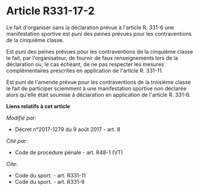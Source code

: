 # Article R331-17-2

Le fait d'organiser sans la déclaration prévue à l'article R. 331-6 une manifestation sportive est puni des peines prévues
pour les contraventions de la cinquième classe. 

Est puni des peines prévues pour les contraventions de la cinquième classe le fait, par l'organisateur, de fournir de faux
renseignements lors de la déclaration ou, le cas échéant, de ne pas respecter les mesures complémentaires prescrites en
application de l'article R. 331-11. 

Est puni de l'amende prévue pour les contraventions de la troisième classe le fait de participer sciemment à une
manifestation sportive non déclarée alors qu'elle était soumise à déclaration en application de l'article R. 331-6.

**Liens relatifs à cet article**

_Modifié par_:

  - Décret n°2017-1279 du 9 août 2017 - art. 8

_Cité par_:

  - Code de procédure pénale - art. R48-1 (VT)

_Cite_:

  - Code du sport. - art. R331-11
  - Code du sport. - art. R331-6
